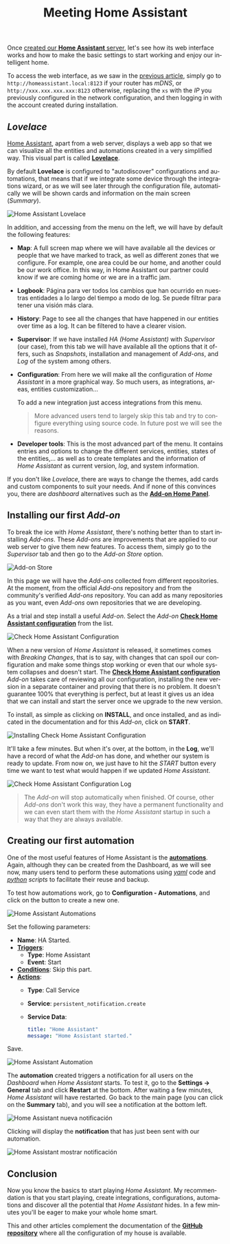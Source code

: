 ﻿---
title: "Meeting Home Assistant"
header:
  image: /assets/posts/en/meeting-home-assistant/header.jpg
tags: homeassistant hassio domotica
lang: en
ref: 13
permalink: /en/meeting-home-assistant/
last_modified_at: 2020-08-31
---

Once [created our **Home Assistant** server](/en/domotizing-our-house-with-home-assistant/), let's see how its web interface works and how to make the basic settings to start working and enjoy our intelligent home.

To access the web interface, as we saw in the [previous article](/en/domotizing-our-house-with-home-assistant/), simply go to `http://homeassistant.local:8123` if your router has *mDNS*, or `http://xxx.xxx.xxx.xxx:8123` otherwise, replacing the `xs` with the *IP* you previously configured in the network configuration, and then logging in with the account created during installation.

## *Lovelace*

[Home Assistant](https://www.home-assistant.io/), apart from a web server, displays a web app so that we can visualize all the entities and automations created in a very simplified way. This visual part is called [**Lovelace**](https://www.home-assistant.io/lovelace/).

By default **Lovelace** is configured to "autodiscover" configurations and automations, that means that if we integrate some device through the integrations wizard, or as we will see later through the configuration file, automatically we will be shown cards and information on the main screen (*Summary*).

![Home Assistant Lovelace](/assets/posts/en/meeting-home-assistant/lovelace-dashboard.png)

In addition, and accessing from the menu on the left, we will have by default the following features:

- **Map**: A full screen map where we will have available all the devices or people that we have marked to track, as well as different zones that we configure. For example, one area could be our home, and another could be our work office. In this way, in Home Assistant our partner could know if we are coming home or we are in a traffic jam.

- **Logbook**: Página para ver todos los cambios que han ocurrido en nuestras entidades a lo largo del tiempo a modo de log. Se puede filtrar para tener una visión más clara.

- **History**: Page to see all the changes that have happened in our entities over time as a log. It can be filtered to have a clearer vision.

- **Supervisor**: If we have installed *HA (Home Assistant)* with *Supervisor* (our case), from this tab we will have available all the options that it offers, such as *Snapshots*, installation and management of *Add-ons*, and *Log* of the system among others.

- **Configuration**: From here we will make all the configuration of *Home Assistant* in a more graphical way. So much users, as integrations, areas, entities customization...

    To add a new integration just access integrations from this menu.

    > More advanced users tend to largely skip this tab and try to configure everything using source code. In future post we will see the reasons.

- **Developer tools**: This is the most advanced part of the menu. It contains entries and options to change the different services, entities, states of the entities,... as well as to create templates and the information of *Home Assistant* as current version, *log*, and system information.

If you don't like *Lovelace*, there are ways to change the themes, add cards and custom components to suit your needs. And if none of this convinces you, there are *dashboard* alternatives such as the [**Add-on Home Panel**](https://github.com/hassio-addons/addon-home-panel).

## Installing our first *Add-on*

To break the ice with *Home Assistant*, there's nothing better than to start installing *Add-ons*. These *Add-ons* are improvements that are applied to our web server to give them new features. To access them, simply go to the *Supervisor* tab and then go to the *Add-on Store* option.

![Add-on Store](/assets/posts/en/meeting-home-assistant/hassio-addon-store.png)

In this page we will have the *Add-ons* collected from different repositories. At the moment, from the official *Add-ons* repository and from the community's verified *Add-ons* repository. You can add as many repositories as you want, even *Add-ons* own repositories that we are developing.

As a trial and step install a useful *Add-on*. Select the *Add-on* [**Check Home Assistant configuration**](https://github.com/home-assistant/hassio-addons/tree/master/check_config) from the list.

![Check Home Assistant Configuration](/assets/posts/en/meeting-home-assistant/official-addons.png)

When a new version of *Home Assistant* is released, it sometimes comes with *Breaking Changes*, that is to say, with changes that can spoil our configuration and make some things stop working or even that our whole system collapses and doesn't start. The [**Check Home Assistant configuration**](https://github.com/home-assistant/hassio-addons/tree/master/check_config) *Add-on* takes care of reviewing all our configuration, installing the new version in a separate container and proving that there is no problem. It doesn't guarantee 100% that everything is perfect, but at least it gives us an idea that we can install and start the server once we upgrade to the new version.

To install, as simple as clicking on **INSTALL**, and once installed, and as indicated in the documentation and for this *Add-on*, click on **START**.

![Installing Check Home Assistant Configuration](/assets/posts/en/meeting-home-assistant/check-home-assistant-configuration-addon.png)

It'll take a few minutes. But when it's over, at the bottom, in the **Log**, we'll have a record of what the *Add-on* has done, and whether our system is ready to update. From now on, we just have to hit the *START* button every time we want to test what would happen if we updated *Home Assistant*.

![Check Home Assistant Configuration Log](/assets/posts/en/meeting-home-assistant/check-home-assistant-configuration-log.png)

> The *Add-on* will stop automatically when finished. Of course, other *Add-ons* don't work this way, they have a permanent functionality and we can even start them with the *Home Assistant* startup in such a way that they are always available.

## Creating our first automation

One of the most useful features of Home Assistant is the [**automations**](https://www.home-assistant.io/getting-started/automation/). Again, although they can be created from the Dashboard, as we will see now, many users tend to perform these automations using [*yaml*](https://yaml.org/) code and [*python*](https://www.python.org/) *scripts* to facilitate their reuse and backup.

To test how automations work, go to **Configuration - Automations**, and click on the button to create a new one.

![Home Assistant Automations](/assets/posts/en/meeting-home-assistant/automation.png)

Set the following parameters:

- **Name**: HA Started.
- [**Triggers**](https://www.home-assistant.io/docs/automation/trigger/):
  - **Type**: Home Assistant
  - **Event**: Start
- [**Conditions**](https://www.home-assistant.io/docs/automation/condition/): Skip this part.
- [**Actions**](https://www.home-assistant.io/docs/automation/action/):
  - **Type**: Call Service
  - **Service**: `persistent_notification.create`
  - **Service Data**:

    ```yaml
    title: "Home Assistant"
    message: "Home Assistant started."
    ```

Save.

![Home Assistant Automation](/assets/posts/en/meeting-home-assistant/new-automation.png)

The **automation** created triggers a notification for all users on the *Dashboard* when *Home Assistant* starts. To test it, go to the **Settings -> General** tab and click **Restart** at the bottom. After waiting a few minutes, *Home Assistant* will have restarted. Go back to the main page (you can click on the **Summary** tab), and you will see a notification at the bottom left.

![Home Assistant nueva notificación](/assets/posts/en/meeting-home-assistant/new-notification.png)

Clicking will display the **notification** that has just been sent with our automation.

![Home Assistant mostrar notificación](/assets/posts/en/meeting-home-assistant/notification.png)

## Conclusion

Now you know the basics to start playing *Home Assistant*. My recommendation is that you start playing, create integrations, configurations, automations and discover all the potential that *Home Assistant* hides. In a few minutes you'll be eager to make your whole home smart.

This and other articles complement the documentation of the [**GitHub repository**](https://github.com/danimart1991/home-assistant-config) where all the configuration of my house is available.
